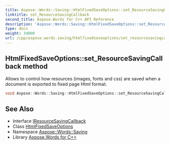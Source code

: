 ```yaml
---
title: Aspose::Words::Saving::HtmlFixedSaveOptions::set_ResourceSavingCallback method
linktitle: set_ResourceSavingCallback
second_title: Aspose.Words for C++ API Reference
description: 'Aspose::Words::Saving::HtmlFixedSaveOptions::set_ResourceSavingCallback method. Allows to control how resources (images, fonts and css) are saved when a document is exported to fixed page Html format in C++.'
type: docs
weight: 34000
url: /cpp/aspose.words.saving/htmlfixedsaveoptions/set_resourcesavingcallback/
---
```

## HtmlFixedSaveOptions::set_ResourceSavingCallback method


Allows to control how resources (images, fonts and css) are saved when a document is exported to fixed page Html format.

```cpp
void Aspose::Words::Saving::HtmlFixedSaveOptions::set_ResourceSavingCallback(const System::SharedPtr<Aspose::Words::Saving::IResourceSavingCallback> &value)
```

## See Also

* Interface [IResourceSavingCallback](../../iresourcesavingcallback/)
* Class [HtmlFixedSaveOptions](../)
* Namespace [Aspose::Words::Saving](../../)
* Library [Aspose.Words for C++](../../../)
